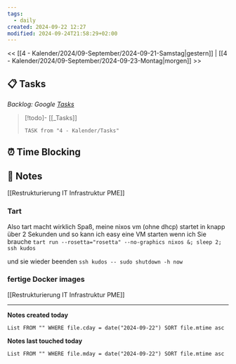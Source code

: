 ```yaml
---
tags:
  - daily
created: 2024-09-22 12:27
modified: 2024-09-24T21:58:29+02:00
---
```

<< [[4 - Kalender/2024/09-September/2024-09-21-Samstag|gestern]]  | [[4 - Kalender/2024/09-September/2024-09-23-Montag|morgen]] >>
## 📋 Tasks
_Backlog: Google [Tasks](https://calendar.google.com/calendar/u/0/r/tasks)_

> [!todo]- [[_Tasks]]
> ```dataview
> TASK from "4 - Kalender/Tasks"
> ```
## ⏰ Time Blocking

## 📝 Notes

[[Restrukturierung IT Infrastruktur PME]]

### Tart
Also tart macht wirklich Spaß, meine nixos vm (ohne dhcp) startet in knapp über 2 Sekunden und so kann ich easy eine VM starten wenn ich Sie brauche
`tart run --rosetta="rosetta" --no-graphics nixos &; sleep 2; ssh kudos`

und sie wieder beenden
`ssh kudos -- sudo shutdown -h now`

### fertige Docker images
[[Restrukturierung IT Infrastruktur PME]]

---

**Notes created today**
```dataview
List FROM "" WHERE file.cday = date("2024-09-22") SORT file.mtime asc
```

 **Notes last touched today**
 
```dataview
List FROM "" WHERE file.mday = date("2024-09-22") SORT file.mtime asc
```